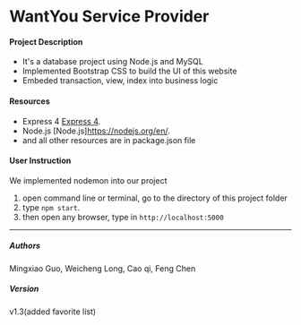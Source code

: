 # WantYou Service Provider

#### Project Description
* It's a database project using Node.js and MySQL
* Implemented Bootstrap CSS to build the UI of this website
* Embeded transaction, view, index into business logic

#### Resources
* Express 4 [Express 4](http://expressjs.com/).
* Node.js [Node.js]https://nodejs.org/en/.
* and all other resources are in package.json file

#### User Instruction
We implemented nodemon into our project

1. open command line or terminal, go to the directory of this project folder
2. type  `npm start`.
3. then open any browser, type in `http://localhost:5000`

------------------------------------------------------------------------------

##### Authors
Mingxiao Guo, Weicheng Long, Cao qi, Feng Chen

##### Version
v1.3(added favorite list)

